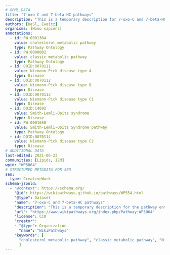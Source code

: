 ```yaml
---
# GPML DATA
title: "7-oxo-C and 7-beta-HC pathways"
description: "This is a temporary description for 7-oxo-C and 7-beta-HC pathways"
authors: [DeSl, Eweitz]
organisms: [Homo sapiens]
annotations:
  - id: PW:0001304
    value: cholesterol metabolic pathway
    type: Pathway Ontology
  - id: PW:0000002
    value: classic metabolic pathway
    type: Pathway Ontology
  - id: DOID:0070111
    value: Niemann-Pick disease type A
    type: Disease
  - id: DOID:0070112
    value: Niemann-Pick disease type B
    type: Disease
  - id: DOID:0070113
    value: Niemann-Pick disease type C1
    type: Disease
  - id: DOID:14692
    value: Smith-Lemli-Opitz syndrome
    type: Disease
  - id: PW:0001650
    value: Smith-Lemli-Opitz Syndrome pathway
    type: Pathway Ontology
  - id: DOID:0070114
    value: Niemann-Pick disease type C2
    type: Disease
# ADDITIONAL DATA
last-edited: 2021-06-23
communities: [Lipids, IEM]
wpid: "WP5064"
# STRUCTURED METADATA FOR SEO
seo:
  type: CreativeWork
schema-jsonld:
  - "@context": https://schema.org/
    "@id": https://wikipathways.github.io/pathways/WP554.html
    "@type": Dataset
    "name": "7-oxo-C and 7-beta-HC pathways"
    "description": "This is a temporary description for the pathway entitled: 7-oxo-C and 7-beta-HC pathways"
    "url": "https://www.wikipathways.org/index.php/Pathway:WP5064"
    "license": CC0
    "creator":
    - "@type": Organization
      "name": "WikiPathways"
    "keywords": [
      "cholesterol metabolic pathway", "classic metabolic pathway", "Niemann-Pick disease type A", "Niemann-Pick disease type B", "Niemann-Pick disease type C1", "Smith-Lemli-Opitz syndrome", "Smith-Lemli-Opitz Syndrome pathway", "Niemann-Pick disease type C2",
      ]
---
```

